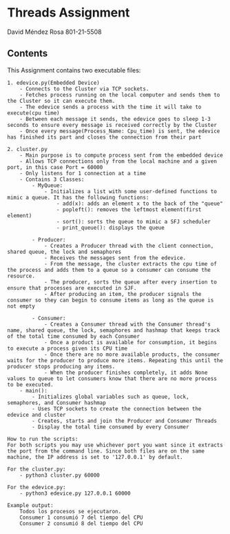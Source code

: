 # Threads Assignment

David Méndez Rosa
801-21-5508

## Contents

This Assignment contains two executable files:

    1. edevice.py(Embedded Device)
        - Connects to the Cluster via TCP sockets.
        - Fetches process running on the local computer and sends them to the Cluster so it can execute them.
        - The edevice sends a process with the time it will take to execute(cpu time)
        - Between each message it sends, the edevice goes to sleep 1-3 seconds to ensure every message is received correctly by the Cluster
        - Once every message(Process_Name: Cpu_time) is sent, the edevice has finished its part and closes the connection from their part

    2. cluster.py
        - Main purpose is to compute process sent from the embedded device
        - Allows TCP connections only from the local machine and a given port, in this case Port = 60000
        - Only listens for 1 connection at a time
        - Contains 3 Classes:
            - MyQueue:
                - Initializes a list with some user-defined functions to mimic a queue. It has the following functions:
                    - add(x): adds an element x to the back of the "queue"
                    - popleft(): removes the leftmost element(first element)
                    - sort(): sorts the queue to mimic a SFJ scheduler
                    - print_queue(): displays the queue

            - Producer:
                - Creates a Producer thread with the client connection, shared queue, the lock and semaphores
                - Receives the messages sent from the edevice.
                - From the message, the cluster extracts the cpu time of the process and adds them to a queue so a consumer can consume the resource.
                - The producer, sorts the queue after every insertion to ensure that processes are executed in SJF.
                - After producing an item, the producer signals the consumer so they can begin to consume items as long as the queue is not empty

            - Consumer:
                - Creates a Consumer thread with the Consumer thread's name, shared queue, the lock, semaphores and hashmap that keeps track of the total time consumed by each Consumer
                - Once a product is available for consumption, it begins to execute a process given its CPU time
                - Once there are no more available products, the consumer waits for the producer to produce more items. Repeating this until the producer stops producing any items.
                - When the producer finishes completely, it adds None values to queue to let consumers know that there are no more process to be executed.
        - main():
            - Initializes global variables such as queue, lock, semaphores, and Consumer hashmap
            - Uses TCP sockets to create the connection between the edevice and cluster
            - Creates, starts and join the Producer and Consumer Threads
            - Display the total time consumed by every Consumer

    How to run the scripts:
    For both scripts you may use whichever port you want since it extracts the port from the command line. Since both files are on the same machine, the IP address is set to '127.0.0.1' by default.

    For the cluster.py:
        - python3 cluster.py 60000

    For the edevice.py:
        - python3 edevice.py 127.0.0.1 60000

    Example output:
        Todos los procesos se ejecutaron.
        Consumer 1 consumió 7 del tiempo del CPU
        Consumer 2 consumió 8 del tiempo del CPU
